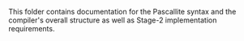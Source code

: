 This folder contains documentation for the Pascallite syntax and the compiler's overall structure as well as Stage-2 implementation requirements.
